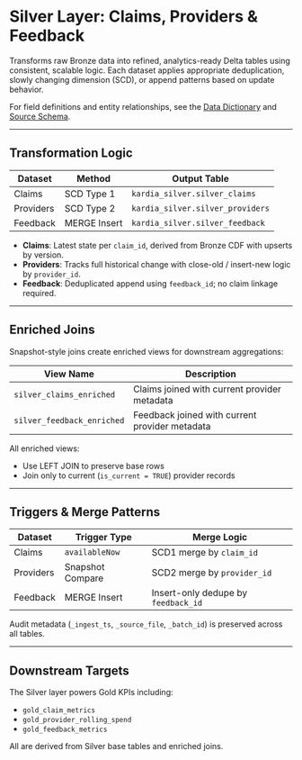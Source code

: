# Silver Layer: Claims, Providers & Feedback

Transforms raw Bronze data into refined, analytics-ready Delta tables using consistent, scalable logic. Each dataset applies appropriate deduplication, slowly changing dimension (SCD), or append patterns based on update behavior.

For field definitions and entity relationships, see the 
[Data Dictionary](../docs/data_dictionary.md) and [Source Schema](../docs/source_schema.md).

---

## Transformation Logic

| Dataset   | Method       | Output Table                       |
|-----------|--------------|------------------------------------|
| Claims    | SCD Type 1   | `kardia_silver.silver_claims`      |
| Providers | SCD Type 2   | `kardia_silver.silver_providers`   |
| Feedback  | MERGE Insert | `kardia_silver.silver_feedback`    |

- **Claims**: Latest state per `claim_id`, derived from Bronze CDF with upserts by version.
- **Providers**: Tracks full historical change with close-old / insert-new logic by `provider_id`.
- **Feedback**: Deduplicated append using `feedback_id`; no claim linkage required.

---

## Enriched Joins

Snapshot-style joins create enriched views for downstream aggregations:

| View Name                    | Description                                    |
|-----------------------------|------------------------------------------------|
| `silver_claims_enriched`    | Claims joined with current provider metadata   |
| `silver_feedback_enriched`  | Feedback joined with current provider metadata |

All enriched views:
- Use LEFT JOIN to preserve base rows
- Join only to current (`is_current = TRUE`) provider records

---

## Triggers & Merge Patterns

| Dataset   | Trigger Type     | Merge Logic                          |
|-----------|------------------|--------------------------------------|
| Claims    | `availableNow`   | SCD1 merge by `claim_id`             |
| Providers | Snapshot Compare | SCD2 merge by `provider_id`          |
| Feedback  | MERGE Insert     | Insert-only dedupe by `feedback_id`  |

Audit metadata (`_ingest_ts`, `_source_file`, `_batch_id`) is preserved across all tables.

---

## Downstream Targets

The Silver layer powers Gold KPIs including:

- `gold_claim_metrics`
- `gold_provider_rolling_spend`
- `gold_feedback_metrics`

All are derived from Silver base tables and enriched joins.